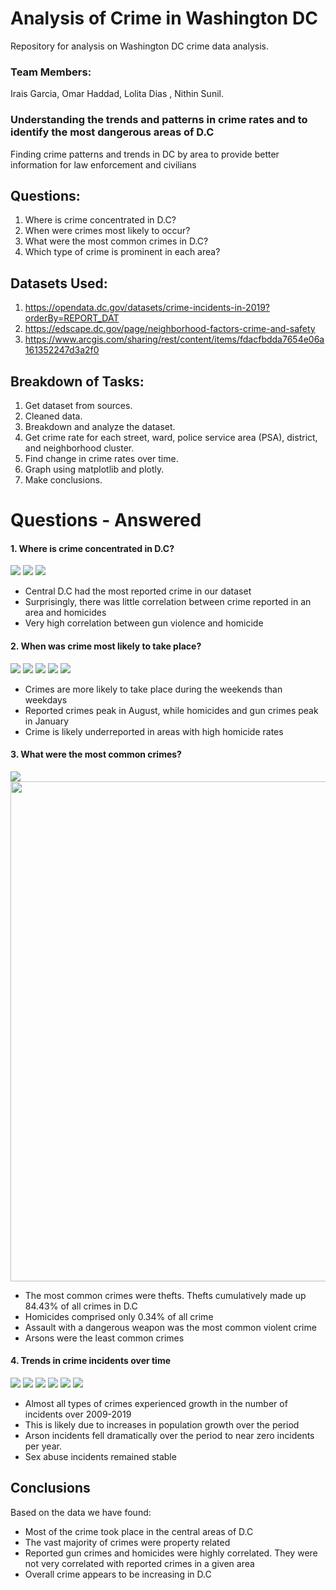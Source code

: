 # Analysis of Crime in Washington DC
Repository for analysis on Washington DC crime data analysis.
       
                    
### Team Members:       

Irais Garcia, Omar Haddad, Lolita Dias , Nithin Sunil.   

### Understanding the trends and patterns in crime rates and to identify the most dangerous areas of D.C
Finding crime patterns and trends in DC by area to provide better information for law enforcement and civilians

## Questions:
1. Where is crime concentrated in D.C? 
2. When were crimes most likely to occur?
3. What were the most common crimes in D.C? 
4. Which type of crime is prominent in each area? 

## Datasets Used: 
 1. https://opendata.dc.gov/datasets/crime-incidents-in-2019?orderBy=REPORT_DAT
 2. https://edscape.dc.gov/page/neighborhood-factors-crime-and-safety
 3. https://www.arcgis.com/sharing/rest/content/items/fdacfbdda7654e06a161352247d3a2f0

## Breakdown of Tasks:

1. Get dataset from sources.
2. Cleaned data.
3. Breakdown and analyze the dataset.
4. Get crime rate for each street, ward, police service area (PSA), district, and neighborhood cluster.  
5. Find change in crime rates over time. 
7. Graph using matplotlib and plotly.
8. Make conclusions.


# Questions - Answered

#### 1. Where is crime concentrated in D.C? 

<img src="Images/density.png">
<img src="Images/crimes_district.png">
<img src="Images/crimes_ward.png">


* Central D.C had the most reported crime in our dataset
* Surprisingly, there was little correlation between crime reported in an area and homicides
* Very high correlation between gun violence and homicide

#### 2. When was crime most likely to take place?
<img src="Images/crimes_day.png">
<img src="Images/crimes_month.png">
<img src="Images/gun_crimes_month.png">
<img src="Images/hom_crimes_month.png">
<img src="Images/crimes_month.png">


* Crimes are more likely to take place during the weekends than weekdays
* Reported crimes peak in August, while homicides and gun crimes peak in January
* Crime is likely underreported in areas with high homicide rates

#### 3. What were the most common crimes?

<img src="/Images/type_crimes.png">
<img src="/Images/type_crimes_number.png" width= 800>

* The most common crimes were thefts. Thefts cumulatively made up 84.43% of all crimes in D.C 
* Homicides comprised only 0.34% of all crime
* Assault with a dangerous weapon was the most common violent crime
* Arsons were the least common crimes

#### 4. Trends in crime incidents over time

<img src="/Images/trend_homicide.png">
<img src="/Images/trend_assault.png">
<img src="/Images/trend_abuse.png">
<img src="/Images/trend_robbery.png">
<img src="/Images/trend_theft_other.png">
<img src="/Images/trend_arson.png">




* Almost all types of crimes experienced growth in the number of incidents over 2009-2019 
* This is likely due to increases in population growth over the period
* Arson incidents fell dramatically over the period to near zero incidents per year.
* Sex abuse incidents remained stable

## Conclusions

Based on the data we have found: 
* Most of the crime took place in the central areas of D.C
* The vast majority of crimes were property related
* Reported gun crimes and homicides were highly correlated. They were not very correlated with reported crimes in a given area
* Overall crime appears to be increasing in D.C
